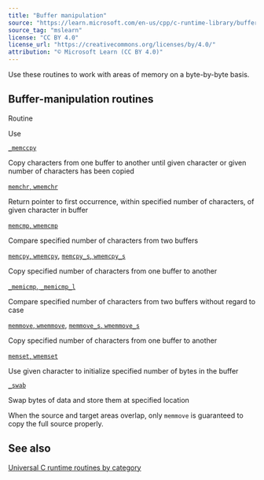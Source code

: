 ```yaml
---
title: "Buffer manipulation"
source: "https://learn.microsoft.com/en-us/cpp/c-runtime-library/buffer-manipulation?view=msvc-170"
source_tag: "mslearn"
license: "CC BY 4.0"
license_url: "https://creativecommons.org/licenses/by/4.0/"
attribution: "© Microsoft Learn (CC BY 4.0)"
---
```

Use these routines to work with areas of memory on a byte-by-byte basis.

## Buffer-manipulation routines

Routine

Use

[`_memccpy`](https://learn.microsoft.com/en-us/cpp/c-runtime-library/reference/memccpy?view=msvc-170)

Copy characters from one buffer to another until given character or given number of characters has been copied

[`memchr`, `wmemchr`](https://learn.microsoft.com/en-us/cpp/c-runtime-library/reference/memchr-wmemchr?view=msvc-170)

Return pointer to first occurrence, within specified number of characters, of given character in buffer

[`memcmp`, `wmemcmp`](https://learn.microsoft.com/en-us/cpp/c-runtime-library/reference/memcmp-wmemcmp?view=msvc-170)

Compare specified number of characters from two buffers

[`memcpy`, `wmemcpy`](https://learn.microsoft.com/en-us/cpp/c-runtime-library/reference/memcpy-wmemcpy?view=msvc-170), [`memcpy_s`, `wmemcpy_s`](https://learn.microsoft.com/en-us/cpp/c-runtime-library/reference/memcpy-s-wmemcpy-s?view=msvc-170)

Copy specified number of characters from one buffer to another

[`_memicmp`, `_memicmp_l`](https://learn.microsoft.com/en-us/cpp/c-runtime-library/reference/memicmp-memicmp-l?view=msvc-170)

Compare specified number of characters from two buffers without regard to case

[`memmove`, `wmemmove`](https://learn.microsoft.com/en-us/cpp/c-runtime-library/reference/memmove-wmemmove?view=msvc-170), [`memmove_s`, `wmemmove_s`](https://learn.microsoft.com/en-us/cpp/c-runtime-library/reference/memmove-s-wmemmove-s?view=msvc-170)

Copy specified number of characters from one buffer to another

[`memset`, `wmemset`](https://learn.microsoft.com/en-us/cpp/c-runtime-library/reference/memset-wmemset?view=msvc-170)

Use given character to initialize specified number of bytes in the buffer

[`_swab`](https://learn.microsoft.com/en-us/cpp/c-runtime-library/reference/swab?view=msvc-170)

Swap bytes of data and store them at specified location

When the source and target areas overlap, only `memmove` is guaranteed to copy the full source properly.

## See also

[Universal C runtime routines by category](https://learn.microsoft.com/en-us/cpp/c-runtime-library/run-time-routines-by-category?view=msvc-170)